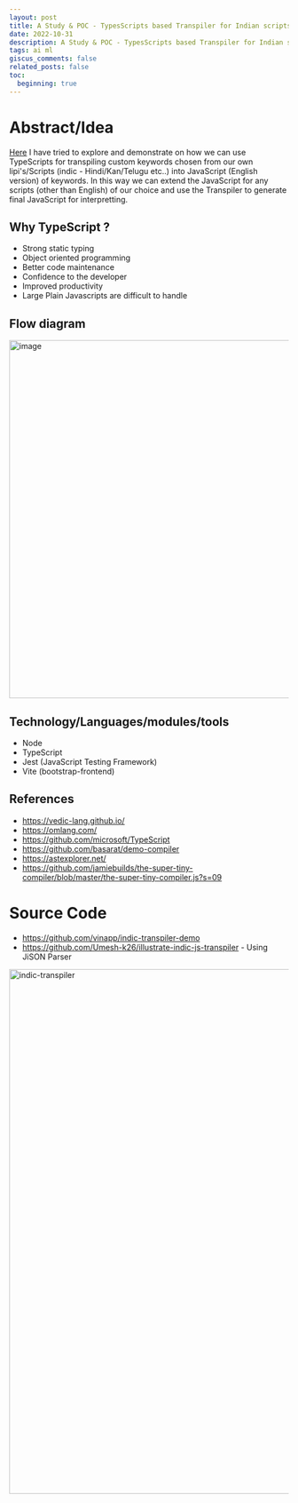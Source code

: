 ```yaml
---
layout: post
title: A Study & POC - TypesScripts based Transpiler for Indian scripts
date: 2022-10-31
description: A Study & POC - TypesScripts based Transpiler for Indian scripts
tags: ai ml
giscus_comments: false
related_posts: false
toc:
  beginning: true
---
```

# Abstract/Idea
[Here](https://github.com/vinapp/indic-transpiler-demo) I have tried to explore and demonstrate on how we can use TypeScripts for transpiling custom keywords chosen from our own lipi's/Scripts (indic - Hindi/Kan/Telugu etc..) into JavaScript (English version) of keywords. In this way we can extend the JavaScript for any scripts (other than English) of our choice and use the Transpiler to generate final JavaScript for interpretting.

## Why TypeScript ?
- Strong static typing
- Object oriented programming
- Better code maintenance
- Confidence to the developer
- Improved productivity
- Large Plain Javascripts are difficult to handle

## Flow diagram
<img width="645" alt="image" src="https://github.com/vinapp/vinapp.github.io/assets/8567548/dd94ebc1-83da-413b-ab1a-03488cfd0e16">

## Technology/Languages/modules/tools
- Node
- TypeScript
- Jest (JavaScript Testing Framework)
- Vite (bootstrap-frontend)

## References
  - https://vedic-lang.github.io/
  - https://omlang.com/
  - https://github.com/microsoft/TypeScript
  - https://github.com/basarat/demo-compiler
  - https://astexplorer.net/
  - https://github.com/jamiebuilds/the-super-tiny-compiler/blob/master/the-super-tiny-compiler.js?s=09

# Source Code
  - https://github.com/vinapp/indic-transpiler-demo
  - https://github.com/Umesh-k26/illustrate-indic-js-transpiler - Using JiSON Parser

 <img width="945" alt="indic-transpiler" src="https://github.com/vinapp/vinapp.github.io/assets/8567548/3c77b1c0-d3ed-4571-ba51-b482f62942c5">
